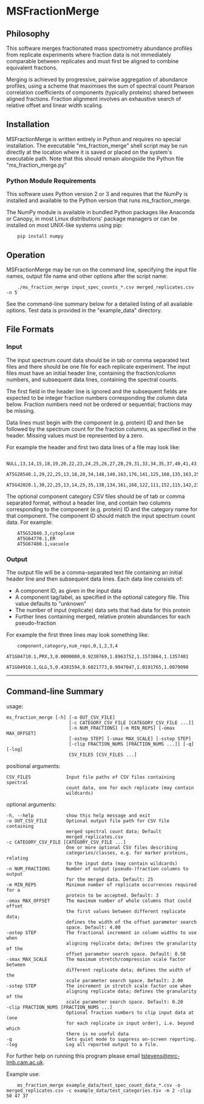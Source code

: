 
# MSFractionMerge

## Philosophy

This software merges fractionated mass spectrometry abundance profiles from
replicate experiments where fraction data is not immediately comparable between
replicates and must first be aligned to combine equivalent fractions.

Merging is achieved by progressive, pairwise aggregation of abundance profiles,
using a scheme that maximises the sum of spectral count Pearson correlation
coefficients of components (typically proteins) shared between aligned
fractions. Fraction alignment involves an exhaustive search of relative offset
and linear width scaling.

## Installation

MSFractionMerge is written entirely in Python and requires no special
installation. The executable "ms_fraction_merge" shell script may be run
directly at the location where it is saved or placed on the system's executable
path. Note that this should remain alongside the Python file
"ms_fraction_merge.py"

### Python Module Requirements

This software uses Python version 2 or 3 and requires that the NumPy is
installed and available to the Python version that runs ms_fraction_merge.

The NumPy module is available in bundled Python packages like Anaconda or
Canopy, in most Linux distributions' package managers or can be installed on
most UNIX-like systems using pip:

        pip install numpy
  
## Operation

MSFractionMerge may be run on the command line, specifying the input file names,
output file name and other options after the script name:

        ./ms_fraction_merge input_spec_counts_*.csv merged_replicates.csv -n 5

See the command-line summary below for a detailed listing of all available options.
Test data is provided in the "example_data" directory.


## File Formats

### Input 

The input spectrum count data should be in tab or comma separated text files and
there should be one file for each replicate experiment. The input files must
have an initial header line, containing the fraction/column numbers, and
subsequent data lines, containing the spectral counts.

The first field in the header line is ignored and the subsequent fields are
expected to be integer fraction numbers corresponding the column data below.
Fraction numbers need not be ordered or sequential; fractions may be missing.

Data lines must begin with the component (e.g. protein) ID and then be followed
by the spectrum count for the fraction columns, as specified in the header.
Missing values must be represented by a zero. 

For example the header and first two data lines of a file may look like:
  
        NULL,13,14,15,18,19,20,22,23,24,25,26,27,28,29,31,33,34,35,37,40,41,43,44,46,49,52,56
        AT5G28540.1,29,22,25,13,18,28,34,148,140,163,176,141,125,168,135,163,258,260,209,483,379,29,0,3,0,0,0
        AT5G42020.1,30,22,25,13,14,25,35,138,134,161,168,122,111,152,115,142,233,231,191,456,353,30,0,0,0,0,0

The optional component category CSV files should be of tab or comma separated
format, without a header line, and contain two columns corresponding to the
component (e.g. protein) ID and the category name for that component. The
component ID should match the input spectrum count data. For example:

        AT5G52040.3,cytoplasm
        AT5G64770.1,ER
        AT5G67480.1,vacuole

### Output

The output file will be a comma-separated text file containing an initial  header
line and then subsequent data lines. Each data line consists of:

 * A component ID, as given in the input data
 * A component tag/label, as specified in the optional category file. This value defaults to "unknown"
 * The number of input (replicate) data sets that had data for this protein
 * Further lines containing merged, relative protein abundances for each pseudo-fraction
 
For example the first three lines may look something like:
 
        component,category,num_reps,0,1,2,3,4
        AT1G04710.1,PRX,3,0.0000000,0.9230769,1.8963752,1.1573064,1.1357401
        AT1G04910.1,GLG,5,0.4381594,0.6021773,0.9947047,1.0191765,1.0079090


---

## Command-line Summary

usage:

    ms_fraction_merge [-h] [-o OUT_CSV_FILE]
                           [-c CATEGORY_CSV_FILE [CATEGORY_CSV_FILE ...]]
                           [-n NUM_FRACTIONS] [-m MIN_REPS] [-omax MAX_OFFSET]
                           [-ostep STEP] [-smax MAX_SCALE] [-sstep STEP]
                           [-clip FRACTION_NUMS [FRACTION_NUMS ...]] [-q] [-log]
                           CSV_FILES [CSV_FILES ...]

positional arguments:

    CSV_FILES             Input file paths of CSV files containing spectral
                          count data, one for each replicate (may contain
                          wildcards)

optional arguments:

    -h, --help            show this help message and exit
    -o OUT_CSV_FILE       Optional output file path for CSV file containing
                          merged spectral count data; Default
                          merged_replicates.csv
    -c CATEGORY_CSV_FILE [CATEGORY_CSV_FILE ...]
                          One or more optional CSV files describing
                          categories/classes, e.g. for marker proteins, relating
                          to the input data (may contain wildcards)
    -n NUM_FRACTIONS      Number of output (pseudo-)fraction columns to output
                          for the merged data. Default: 25
    -m MIN_REPS           Minimum number of replicate occurrences required for a
                          protein to be accepted. Default: 3
    -omax MAX_OFFSET      The maximum number of whole columns that could offset
                          the first values between different replicate data;
                          defines the width of the offset parameter search
                          space. Default: 4.00
    -ostep STEP           The fractional increment in column widths to use when
                          aligning replicate data; defines the granularity of the
                          offset parameter search space. Default: 0.50
    -smax MAX_SCALE       The maximum stretch/compression scale factor between
                          different replicate data; defines the width of the
                          scale parameter search space. Default: 2.00
    -sstep STEP           The increment in stretch scale factor use when
                          aligning replicate data; defines the granularity of the
                          scale parameter search space. Default: 0.20
    -clip FRACTION_NUMS [FRACTION_NUMS ...]
                          Optional fraction numbers to clip input data at (one
                          for each replicate in input order), i.e. beyond which
                          there is no useful data
    -q                    Sets quiet mode to suppress on-screen reporting.
    -log                  Log all reported output to a file.

For further help on running this program please email tstevens@mrc-lmb.cam.ac.uk.

Example use:

        ms_fraction_merge example_data/test_spec_count_data_*.csv -o merged_replicates.csv -c example_data/test_categories.tsv -m 2 -clip 50 47 37

